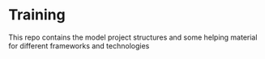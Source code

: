 # Training
This repo contains the model project structures and some helping material for different frameworks and technologies
